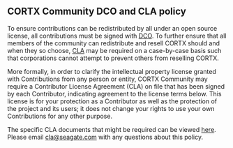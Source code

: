 ## CORTX Community DCO and CLA policy

To ensure contributions can be redistributed by all under an open source license, 
all contributions must be signed with [DCO](https://opensource.com/article/18/3/cla-vs-dco-whats-difference).
To further ensure that all members of the community can redistribute and resell CORTX should and when they so choose, 
[CLA](https://opensource.com/article/18/3/cla-vs-dco-whats-difference) may be 
required on a case-by-case basis such that corporations cannot attempt to prevent others from reselling CORTX.  

More formally, in order to clarify the intellectual property license granted with Contributions 
from any person or entity, CORTX Community may require a Contributor License Agreement (CLA) on 
file that has been signed by each Contributor, indicating agreement to the license terms below. This 
license is for your protection as a Contributor as well as the protection of the project and its users; 
it does not change your rights to use your own Contributions for any other purpose. 

The specific CLA documents that might be required can be viewed [here](cla/).
Please email [cla@seagate.com](mailto:cla@seagate.com) with any questions about this policy.


